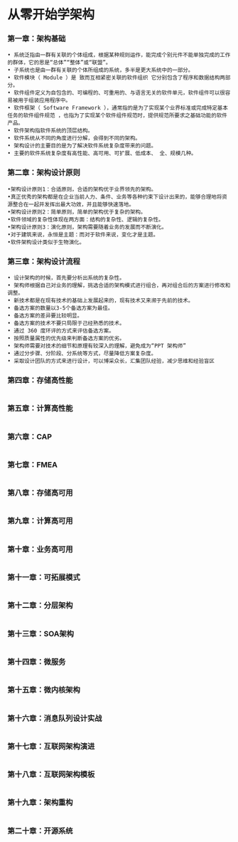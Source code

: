 # 从零开始学架构 
### 第一章：架构基础
```
• 系统泛指由一群有关联的个体组成，根据某种规则运作，能完成个别元件不能单独完成的工作的群体，它的思是“总体”“整体”或“联盟”。
• 子系统也是由一群有关联的个体所组成的系统，多半是更大系统中的一部分。
• 软件模块（ Module ）是 致而互相紧密关联的软件组织 它分别包含了程序和数据结构两部分。
• 软件组件定义为自包含的、可编程的、可重用的、与语言无关的软件单元，软件组件可以很容易被用于组装应用程序中。
• 软件框架（ Software Framework ），通常指的是为了实现某个业界标准或完成特定基本任务的软件组件规范 ，也指为了实现某个软件组件规范时，提供规范所要求之基础功能的软件产品。
• 软件架构指软件系统的顶层结构。
• 软件系统从不同的角度进行分解，会得到不同的架构。
• 架构设计的主要目的是为了解决软件系统复杂度带来的问题。
• 主要的软件系统复杂度有高性能、高可用、可扩展、低成本、 全、规模几种。
```
### 第二章：架构设计原则
```
•架构设计原则1：合适原则，合适的架构优于业界领先的架构。
•真正优秀的架构都是在企业当前人力、条件、业务等各种约束下设计出来的，能够合理地将资源整合在一起并发挥出最大功效，并且能够快速落地。
•架构设计原则2：简单原则，简单的架构优于复杂的架构。
•软件领域的复杂性体现在两方面：结构的复杂性、逻辑的复杂性。
•架构设计原则3：演化原则，架构需要随着业务的发展而不断演化。
•对于建筑来说，永恒是主题：而对于软件来说，变化才是主题。
•软件架构设计类似于生物演化。
```
### 第三章：架构设计流程
```
• 设计架构的时候，首先要分析出系统的复杂性。
• 架构师根据自己对业务的理解，挑选合适的架构模式进行组合，再对组合后的方案进行修改和调整。
• 新技术都是在现有技术的基础上发展起来的，现有技术又来濒于先前的技术。
• 备选方案的数量以3-5个备选方案为最佳。
• 备选方案的差异要比较明显。
• 备选方案的技术不要只局限于己经熟悉的技术。
• 通过 360 度环评的方式来评估备选方案。
• 按照质量属性的优先级来判断备选方案的优劣。
• 架构师需要对技术的细节和原理有较深入的理解，避免成为“PPT 架构师”
• 通过分步骤、分阶段、分系统等方式，尽量降低方案复杂度。
• 采取设计团队的方式来进行设计，可以博采众长，汇集团队经验，减少思维和经验盲区
```
### 第四章：存储高性能
```

```
### 第五章：计算高性能
```

```
### 第六章：CAP
```

```
### 第七章：FMEA
```

```
### 第八章：存储高可用
```

```
### 第九章：计算高可用
```

```
### 第十章：业务高可用
```

```
### 第十一章：可拓展模式
```

```
### 第十二章：分层架构
```

```
### 第十三章：SOA架构
```

```
### 第十四章：微服务
```

```
### 第十五章：微内核架构
```

```
### 第十六章：消息队列设计实战
```

```
### 第十七章：互联网架构演进
```

```
### 第十八章：互联网架构模板
```

```
### 第十九章：架构重构
```

```
### 第二十章：开源系统
```

```

